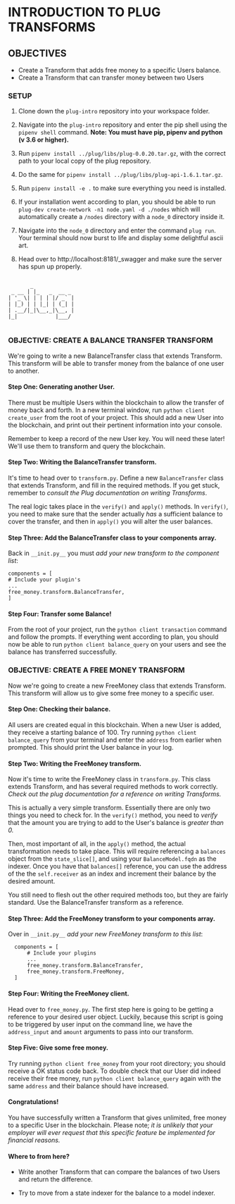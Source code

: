 # INTRODUCTION TO PLUG TRANSFORMS

## OBJECTIVES

- Create a Transform that adds free money to a specific Users balance.
- Create a Transform that can transfer money between two Users

### SETUP

1. Clone down the `plug-intro` repository into your workspace folder.

1. Navigate into the `plug-intro` repository and enter the pip shell using the `pipenv shell` command.
**Note: You must have pip, pipenv and python (v 3.6 or higher).**

1. Run `pipenv install ../plug/libs/plug-0.0.20.tar.gz`, with the correct path to your local copy of the plug repository.

1. Do the same for `pipenv install ../plug/libs/plug-api-1.6.1.tar.gz`.

1. Run `pipenv install -e .` to make sure everything you need is installed.

1. If your installation went according to plan, you should be able to run `plug-dev create-network -n1 node.yaml -d ./nodes` which will automatically create a `/nodes` directory with a `node_0` directory inside it.

1. Navigate into the `node_0` directory and enter the command `plug run`. Your terminal should now burst to life and display some delightful ascii art.

1. Head over to http://localhost:8181/_swagger and make sure the server has spun up properly.

```

       _
 _ __ | |_   _  __ _
| '_ \| | | | |/ _` |
| |_) | | |_| | (_| |
| .__/|_|\__,_|\__, |
|_|            |___/   


```

### OBJECTIVE: CREATE A BALANCE TRANSFER TRANSFORM

We're going to write a new BalanceTransfer class that extends Transform. This transform will be able to transfer money from the balance of one user to another.

#### Step One: Generating another User.

There must be multiple Users within the blockchain to allow the transfer of money back and forth.
In a new terminal window, run `python client create_user` from the root of your project. This should add a new User into the blockchain, and print out their pertinent information into your console.

Remember to keep a record of the new User key. You will need these later! We'll use them to transform and query the blockchain.

#### Step Two: Writing the BalanceTransfer transform.

It's time to head over to `transform.py`. Define a new `BalanceTransfer` class that extends Transform, and fill in the required methods. If you get stuck, remember to _consult the Plug documentation on writing Transforms_.

The real logic takes place in the `verify()` and `apply()` methods. In `verify()`, you need to make sure that the sender actually _has_ a sufficient balance to cover the transfer, and then in `apply()` you will alter the user balances.

#### Step Three: Add the BalanceTransfer class to your components array.

Back in `__init.py__` you must _add your new transform to the component list_:

```
components = [
# Include your plugin's
...
free_money.transform.BalanceTransfer,
]
```

#### Step Four: Transfer some Balance!

From the root of your project, run the `python client transaction` command and follow the prompts. If everything went according to plan, you should now be able to run `python client balance_query` on your users and see the balance has transferred successfully.

### OBJECTIVE: CREATE A FREE MONEY TRANSFORM

Now we're going to create a new FreeMoney class that extends Transform. This transform will allow us to give some free money to a specific user.

#### Step One: Checking their balance.

All users are created equal in this blockchain. When a new User is added, they receive a starting balance of 100. Try running `python client balance_query` from your terminal and enter the `address` from earlier when prompted. This should print the User balance in your log.

#### Step Two: Writing the FreeMoney transform.

Now it's time to write the FreeMoney class in `transform.py`. This class extends Transform, and has several required methods to work correctly. *Check out the plug documentation for a reference on writing Transforms.*

This is actually a very simple transform. Essentially there are only two things you need to check for. In the `verify()` method, you need to _verify_ that the amount you are trying to add to the User's balance is _greater than 0._

Then, most important of all, in the `apply()` method, the actual transformation needs to take place. This will require referencing a `balances` object from the `state_slice[]`, and using your `BalanceModel.fqdn` as the indexer. Once you have that `balances[]` reference, you can use the address of the the `self.receiver` as an index and increment their balance by the desired amount.

You still need to flesh out the other required methods too, but they are fairly standard. Use the BalanceTransfer transform as a reference.

#### Step Three: Add the FreeMoney transform to your components array.

Over in `__init.py__` _add your new FreeMoney transform to this list_:

```
  components = [
      # Include your plugins
      ...
      free_money.transform.BalanceTransfer,
      free_money.transform.FreeMoney,
  ]
```

#### Step Four: Writing the FreeMoney client.

Head over to `free_money.py`. The first step here is going to be getting a reference to your desired user object. Luckily, because this script is going to be triggered by user input on the command line, we have the `address_input` and `amount` arguments to pass into our transform.

#### Step Five: Give some free money.

Try running `python client free_money` from your root directory; you should receive a OK status code back. To double check that our User did indeed receive their free money, run `python client balance_query` again with the same `address` and their balance should have increased.

#### Congratulations!

You have successfully written a Transform that gives unlimited, free money to a specific User in the blockchain. Please note; _it is unlikely that your employer will ever request that this specific feature be implemented for financial reasons._

#### Where to from here?

- Write another Transform that can compare the balances of two Users and return the difference.

-  Try to move from a state indexer for the balance to a model indexer.
